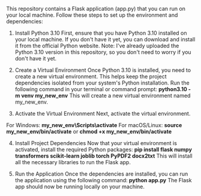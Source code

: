 This repository contains a Flask application (app.py) that you can run on your local machine. Follow these steps to set up the environment and dependencies:

1. Install Python 3.10
First, ensure that you have Python 3.10 installed on your local machine. If you don't have it yet, you can download and install it from the official Python website.
Note: I've already uploaded the Python 3.10 version in this repository, so you don't need to worry if you don't have it yet.

2. Create a Virtual Environment
Once Python 3.10 is installed, you need to create a new virtual environment. This helps keep the project dependencies isolated from your system's Python installation.
Run the following command in your terminal or command prompt:
**python3.10 -m venv my_new_env**
This will create a new virtual environment named my_new_env.

3. Activate the Virtual Environment
Next, activate the virtual environment.

For Windows:
**my_new_env\Scripts\activate**
For macOS/Linux:
**source my_new_env/bin/activate** or **chmod +x my_new_env/bin/activate**

4. Install Project Dependencies
Now that your virtual environment is activated, install the required Python packages:
**pip install flask numpy transformers scikit-learn joblib torch PyPDF2 docx2txt**
This will install all the necessary libraries to run the Flask app.

6. Run the Application
Once the dependencies are installed, you can run the application using the following command:
**python app.py**
The Flask app should now be running locally on your machine.
